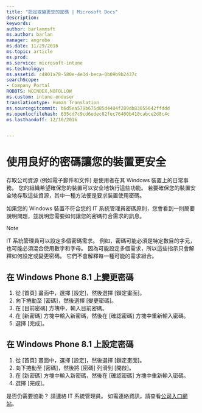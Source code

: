 ```yaml
---
title: "設定或變更您的密碼 | Microsoft Docs"
description: 
keywords: 
author: barlanmsft
ms.author: barlan
manager: angrobe
ms.date: 11/29/2016
ms.topic: article
ms.prod: 
ms.service: microsoft-intune
ms.technology: 
ms.assetid: c4801a78-580e-4e3d-beca-0b09b9b2437c
searchScope:
- Company Portal
ROBOTS: NOINDEX,NOFOLLOW
ms.custom: intune-enduser
translationtype: Human Translation
ms.sourcegitcommit: b6d5ea579b675d85d4404f289db83055642ffddd
ms.openlocfilehash: 635cd7c9cd6edec82fec76400b410cabce2d8c4c
ms.lasthandoff: 12/10/2016


---
```


# <a name="make-your-device-safer-with-the-right-password"></a>使用良好的密碼讓您的裝置更安全

存取公司資源 (例如電子郵件和文件) 是使用者在其 Windows 裝置上的日常事務。 您的組織希望確保您的裝置可以安全地執行這些功能。 若要確保您的裝置安全地存取這些資源，其中一種方法便是要求裝置使用密碼。

如果您的 Windows 裝置不符合您的 IT 系統管理員密碼原則，您會看到一則簡要說明問題，並說明您需要如何讓您的密碼符合需求的訊息。

> [!Note]
> IT 系統管理員可以設定多個密碼需求。 例如，密碼可能必須是特定數目的字元，也可能必須混合使用數字和字母。 因為可能設定多個需求，所以這些指示只會解釋如何設定或變更密碼。 它們不會解釋每一種可能的需求組合。

## <a name="to-change-your-password-on-windows-phone-81"></a>在 Windows Phone 8.1 上變更密碼

1. 從 [首頁] 畫面中，選擇 [設定]，然後選擇 [鎖定畫面]。
2. 向下捲動至 [密碼]，然後選擇 [變更密碼]。
3. 在 [目前密碼] 方塊中，輸入目前密碼。
4. 在 [新密碼] 方塊中輸入新密碼，然後在 [確認密碼] 方塊中重新輸入密碼。
4. 選擇 [完成]。

## <a name="to-set-your-password-on-windows-phone-81"></a>在 Windows Phone 8.1 上設定密碼

1. 從 [首頁] 畫面中，選擇 [設定]，然後選擇 [鎖定畫面]。
2. 向下捲動至 [密碼]，然後將 [密碼] 列滑到 [開啟]。
3. 在 [新密碼] 方塊中輸入新密碼，然後在 [確認密碼] 方塊中重新輸入密碼。
4. 選擇 [完成]。

是否仍需要協助？ 請連絡 IT 系統管理員。 如需連絡資訊，請查看[公司入口網站](http://portal.manage.microsoft.com)。

